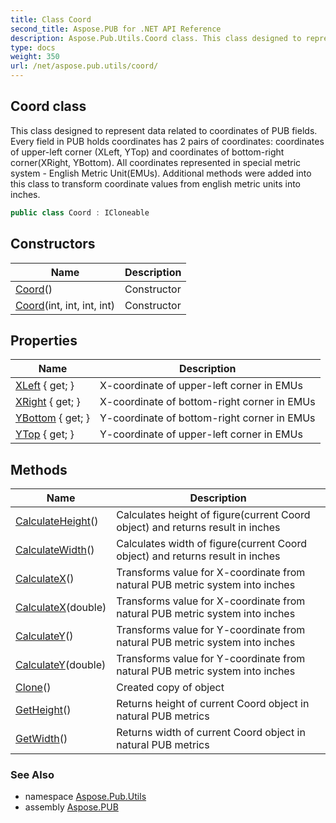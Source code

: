 ```yaml
---
title: Class Coord
second_title: Aspose.PUB for .NET API Reference
description: Aspose.Pub.Utils.Coord class. This class designed to represent data related to coordinates of PUB fields. Every field in PUB holds coordinates has 2 pairs of coordinates coordinates of upperleft corner XLeft YTop and coordinates of bottomright cornerXRight YBottom. All coordinates represented in special metric system  English Metric UnitEMUs. Additional methods were added into this class to transform coordinate values from english metric units into inches
type: docs
weight: 350
url: /net/aspose.pub.utils/coord/
---
```

## Coord class

This class designed to represent data related to coordinates of PUB fields. Every field in PUB holds coordinates has 2 pairs of coordinates: coordinates of upper-left corner (XLeft, YTop) and coordinates of bottom-right corner(XRight, YBottom). All coordinates represented in special metric system - English Metric Unit(EMUs). Additional methods were added into this class to transform coordinate values from english metric units into inches.

```csharp
public class Coord : ICloneable
```

## Constructors

| Name | Description |
| --- | --- |
| [Coord](coord/#constructor)() | Constructor |
| [Coord](coord/#constructor_1)(int, int, int, int) | Constructor |

## Properties

| Name | Description |
| --- | --- |
| [XLeft](../../aspose.pub.utils/coord/xleft/) { get; } | X-coordinate of upper-left corner in EMUs |
| [XRight](../../aspose.pub.utils/coord/xright/) { get; } | X-coordinate of bottom-right corner in EMUs |
| [YBottom](../../aspose.pub.utils/coord/ybottom/) { get; } | Y-coordinate of bottom-right corner in EMUs |
| [YTop](../../aspose.pub.utils/coord/ytop/) { get; } | Y-coordinate of upper-left corner in EMUs |

## Methods

| Name | Description |
| --- | --- |
| [CalculateHeight](../../aspose.pub.utils/coord/calculateheight/)() | Calculates height of figure(current Coord object) and returns result in inches |
| [CalculateWidth](../../aspose.pub.utils/coord/calculatewidth/)() | Calculates width of figure(current Coord object) and returns result in inches |
| [CalculateX](../../aspose.pub.utils/coord/calculatex/#calculatex)() | Transforms value for X-coordinate from natural PUB metric system into inches |
| [CalculateX](../../aspose.pub.utils/coord/calculatex/#calculatex_1)(double) | Transforms value for X-coordinate from natural PUB metric system into inches |
| [CalculateY](../../aspose.pub.utils/coord/calculatey/#calculatey)() | Transforms value for Y-coordinate from natural PUB metric system into inches |
| [CalculateY](../../aspose.pub.utils/coord/calculatey/#calculatey_1)(double) | Transforms value for Y-coordinate from natural PUB metric system into inches |
| [Clone](../../aspose.pub.utils/coord/clone/)() | Created copy of object |
| [GetHeight](../../aspose.pub.utils/coord/getheight/)() | Returns height of current Coord object in natural PUB metrics |
| [GetWidth](../../aspose.pub.utils/coord/getwidth/)() | Returns width of current Coord object in natural PUB metrics |

### See Also

* namespace [Aspose.Pub.Utils](../../aspose.pub.utils/)
* assembly [Aspose.PUB](../../)


